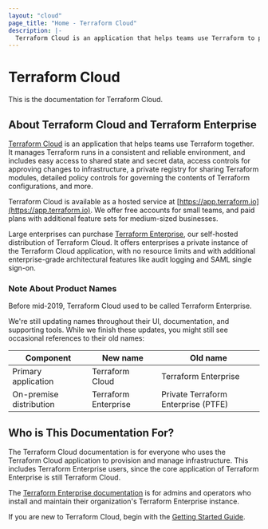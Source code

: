 ```yaml
---
layout: "cloud"
page_title: "Home - Terraform Cloud"
description: |-
  Terraform Cloud is an application that helps teams use Terraform to provision infrastructure.
---
```


# Terraform Cloud

This is the documentation for Terraform Cloud.

## About Terraform Cloud and Terraform Enterprise

[Terraform Cloud](https://www.hashicorp.com/products/terraform/) is an application that helps teams use Terraform together. It manages Terraform runs in a consistent and reliable environment, and includes easy access to shared state and secret data, access controls for approving changes to infrastructure, a private registry for sharing Terraform modules, detailed policy controls for governing the contents of Terraform configurations, and more.

Terraform Cloud is available as a hosted service at [https://app.terraform.io](https://app.terraform.io). We offer free accounts for small teams, and paid plans with additional feature sets for medium-sized businesses.

Large enterprises can purchase [Terraform Enterprise](/docs/enterprise/index.html), our self-hosted distribution of Terraform Cloud. It offers enterprises a private instance of the Terraform Cloud application, with no resource limits and with additional enterprise-grade architectural features like audit logging and SAML single sign-on.

### Note About Product Names

Before mid-2019, Terraform Cloud used to be called Terraform Enterprise.

We're still updating names throughout their UI, documentation, and supporting tools. While we finish these updates, you might still see occasional references to their old names:

Component               | New name             | Old name
------------------------|----------------------|----------------------
Primary application     | Terraform Cloud      | Terraform Enterprise
On-premise distribution | Terraform Enterprise | Private Terraform Enterprise (PTFE)

## Who is This Documentation For?

The Terraform Cloud documentation is for everyone who uses the Terraform Cloud application to provision and manage infrastructure. This includes Terraform Enterprise users, since the core application of Terraform Enterprise is still Terraform Cloud.

The [Terraform Enterprise documentation](/docs/enterprise/index.html) is for admins and operators who install and maintain their organization's Terraform Enterprise instance.

If you are new to Terraform Cloud, begin with the [Getting Started Guide](./getting-started/access.html).

